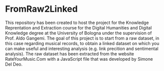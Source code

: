 # FromRaw2Linked
This repository has been created to host the project for the Knowledge Reprentation and Extraction course for the Digital Humanities and Digital Knowledge degree at the University of Bologna under the supervision of Prof. Aldo Gangemi.
The goal of this project is to start from a raw dataset, in this case regarding musical records, to obtain a linked dataset on which you can make useful and interesting analysis (e.g. link precition and sentimental analysis). The raw dataset has been extracted from the website RateYourMusic.Com with a JavaScript file that was developed by Simone Del Deo.

